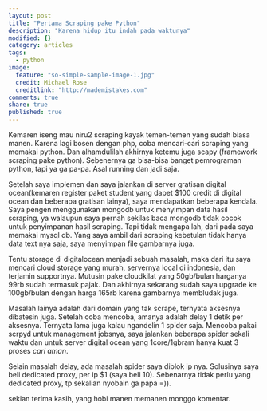```yaml
---
layout: post
title: "Pertama Scraping pake Python"
description: "Karena hidup itu indah pada waktunya"
modified: {}
category: articles
tags: 
  - python
image: 
  feature: "so-simple-sample-image-1.jpg"
  credit: Michael Rose
  creditlink: "http://mademistakes.com"
comments: true
share: true
published: true
---
```


Kemaren iseng mau niru2 scraping kayak temen-temen yang sudah biasa manen. Karena lagi bosen dengan php, coba mencari-cari scraping yang memakai python. Dan alhamdulilah akhirnya ketemu juga scapy (framework scraping pake python). Sebenernya ga bisa-bisa banget pemrograman python, tapi ya ga pa-pa. Asal running dan jadi saja.


Setelah saya implemen dan saya jalankan di server gratisan digital ocean(kemaren register paket student yang dapet $100 credit di digital ocean dan beberapa gratisan lainya), saya mendapatkan beberapa kendala. Saya pengen menggunakan mongodb untuk menyimpan data hasil scraping, ya walaupun saya pernah sekilas baca mongodb tidak cocok untuk penyimpanan hasil scraping. Tapi tidak mengapa lah, dari pada saya memakai mysql db. Yang saya ambil dari scraping kebetulan tidak hanya data text nya saja, saya menyimpan file gambarnya juga.


Tentu storage di digitalocean menjadi sebuah masalah, maka dari itu saya mencari cloud storage yang murah, servernya local di indonesia, dan terjamin supportnya. Mutusin pake cloudkilat yang 50gb/bulan harganya 99rb sudah termasuk pajak. Dan akhirnya sekarang sudah saya upgrade ke 100gb/bulan dengan harga 165rb karena gambarnya membludak juga.


Masalah lainya adalah dari domain yang tak scrape, ternyata aksesnya dibatesin juga. Setelah coba mencoba, amanya adalah delay 1 detik per aksesnya. Ternyata lama juga kalau ngandelin 1 spider saja. Mencoba pakai scrpyd untuk management jobsnya, saya jalankan beberapa spider sekali waktu dan untuk server digital ocean yang 1core/1gbram hanya kuat 3 proses *cari aman*.


Selain masalah delay, ada masalah spider saya diblok ip nya. Solusinya saya beli dedicated proxy, per ip $1 (saya beli 10). Sebenarnya tidak perlu yang dedicated proxy, tp sekalian nyobain ga papa =)).

sekian terima kasih, yang hobi manen memanen monggo komentar.
